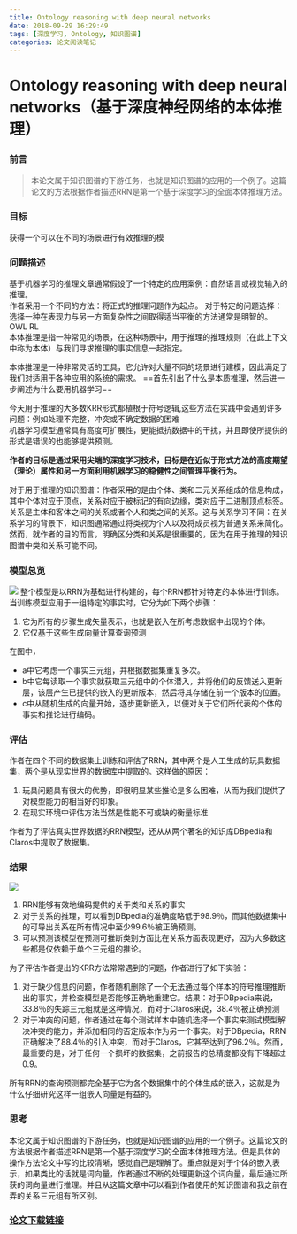```yaml
---
title: Ontology reasoning with deep neural networks
date: 2018-09-29 16:29:49
tags: [深度学习, Ontology, 知识图谱]
categories: 论文阅读笔记
---
```


# Ontology reasoning with deep neural networks（基于深度神经网络的本体推理）
### 前言

> 本论文属于知识图谱的下游任务，也就是知识图谱的应用的一个例子。这篇论文的方法根据作者描述RRN是第一个基于深度学习的全面本体推理方法。

<!-- more -->

### 目标

获得一个可以在不同的场景进行有效推理的模

### 问题描述
基于机器学习的推理文章通常假设了一个特定的应用案例：自然语言或视觉输入的推理。    
作者采用一个不同的方法：将正式的推理问题作为起点。
对于特定的问题选择：选择一种在表现力与另一方面复杂性之间取得适当平衡的方法通常是明智的。  
OWL RL      
本体推理是指一种常见的场景，在这种场景中，用于推理的推理规则（在此上下文中称为本体）与我们寻求推理的事实信息一起指定。  

本体推理是一种非常灵活的工具，它允许对大量不同的场景进行建模，因此满足了我们对适用于各种应用的系统的需求。
==首先引出了什么是本质推理，然后进一步阐述为什么要用机器学习==

今天用于推理的大多数KRR形式都植根于符号逻辑,这些方法在实践中会遇到许多问题：例如处理不完整，冲突或不确定数据的困难   
机器学习模型通常具有高度可扩展性，更能抵抗数据中的干扰，并且即使所提供的形式是错误的也能够提供预测。

**作者的目标是通过采用尖端的深度学习技术，目标是在近似于形式方法的高度期望（理论）属性和另一方面利用机器学习的稳健性之间管理平衡行为。**  

对于用于推理的知识图谱：作者采用的是由个体、类和二元关系组成的信息构成，其中个体对应于顶点，关系对应于被标记的有向边缘，类对应于二进制顶点标签。关系是主体和客体之间的关系或者个人和类之间的关系。这与关系学习不同：在关系学习的背景下，知识图通常通过将类视为个人以及将成员视为普通关系来简化。然而，就作者的目的而言，明确区分类和关系是很重要的，因为在用于推理的知识图谱中类和关系可能不同。  

### 模型总览
![](https://i.loli.net/2018/09/04/5b8e474079995.jpg)
整个模型是以RRN为基础进行构建的，每个RRN都针对特定的本体进行训练。当训练模型应用于一组特定的事实时，它分为如下两个步骤：
1. 它为所有的步骤生成矢量表示，也就是嵌入在所考虑数据中出现的个体。
2. 它仅基于这些生成向量计算查询预测

在图中，
- a中它考虑一个事实三元组，并根据数据集重复多次。
- b中它每读取一个事实就获取三元组中的个体潜入，并将他们的反馈送入更新层，该层产生已提供的嵌入的更新版本，然后将其存储在前一个版本的位置。 
- c中从随机生成的向量开始，逐步更新嵌入，以便对关于它们所代表的个体的事实和推论进行编码。


### 评估
作者在四个不同的数据集上训练和评估了RRN，其中两个是人工生成的玩具数据集，两个是从现实世界的数据库中提取的。这样做的原因：
1. 玩具问题具有很大的优势，即很明显某些推论是多么困难，从而为我们提供了对模型能力的相当好的印象。
2. 在现实环境中评估方法当然是性能不可或缺的衡量标准

作者为了评估真实世界数据的RRN模型，还从从两个著名的知识库DBpedia和Claros中提取了数据集。

### 结果
![](https://i.loli.net/2018/09/04/5b8e6d1edbfdc.jpg)
1. RRN能够有效地编码提供的关于类和关系的事实
2. 对于关系的推理，可以看到DBpedia的准确度略低于98.9％，而其他数据集中的可导出关系在所有情况中至少99.6％被正确预测。
3. 可以预测该模型在预测可推断类别方面比在关系方面表现更好，因为大多数这些都是仅依赖于单个三元组的推论。  

为了评估作者提出的KRR方法常常遇到的问题，作者进行了如下实验：
1. 对于缺少信息的问题，作者随机删除了一个无法通过每个样本的符号推理推断出的事实，并检查模型是否能够正确地重建它。结果：对于DBpedia来说，33.8％的失踪三元组就是这种情况，而对于Claros来说，38.4％被正确预测
2. 对于冲突的问题，作者通过在每个测试样本中随机选择一个事实来测试模型解决冲突的能力，并添加相同的否定版本作为另一个事实。对于DBpedia，RRN正确解决了88.4％的引入冲突，而对于Claros，它甚至达到了96.2％。然而，最重要的是，对于任何一个损坏的数据集，之前报告的总精度都没有下降超过0.9。

所有RRN的查询预测都完全基于它为各个数据集中的个体生成的嵌入，这就是为什么仔细研究这样一组嵌入向量是有益的。

### 思考
本论文属于知识图谱的下游任务，也就是知识图谱的应用的一个例子。这篇论文的方法根据作者描述RRN是第一个基于深度学习的全面本体推理方法。但是具体的操作方法论文中写的比较清晰，感觉自己是理解了。重点就是对于个体的嵌入表示，如果类比的话就是词向量，作者通过不断的处理更新这个词向量，最后通过所获的词向量进行推理。并且从这篇文章中可以看到作者使用的知识图谱和我之前在弄的关系三元组有所区别。

### [论文下载链接](https://arxiv.org/abs/1808.07980)